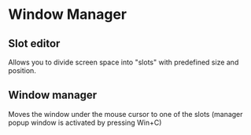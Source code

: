 # Window Manager
## Slot editor
Allows you to divide screen space into "slots" with predefined size and position.
## Window manager
Moves the window under the mouse cursor to one of the slots (manager popup window is activated by pressing Win+C)